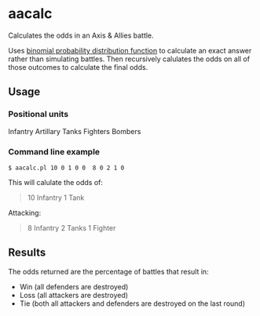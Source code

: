 # aacalc
Calculates the odds in an Axis & Allies battle.  

Uses [binomial probability distribution function](https://en.wikipedia.org/wiki/Binomial_distribution) to calculate an exact answer rather than simulating battles.
Then recursively calulates the odds on all of those outcomes to calculate the final odds.

## Usage

### Positional units
Infantry
Artillary
Tanks
Fighters
Bombers

### Command line example
`$ aacalc.pl 10 0 1 0 0  8 0 2 1 0`

This will calulate the odds of:
>10 Infantry
>1 Tank

Attacking:
>8 Infantry
>2 Tanks
>1 Fighter

## Results
The odds returned are the percentage of battles that result in:
* Win (all defenders are destroyed)
* Loss (all attackers are destroyed)
* Tie (both all attackers and defenders are destroyed on the last round)
